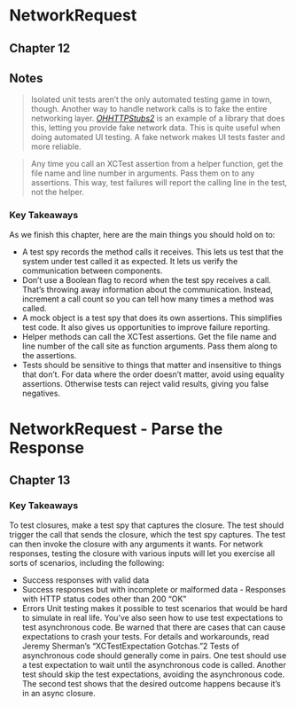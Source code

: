 # NetworkRequest
## Chapter 12
## Notes
> Isolated unit tests aren’t the only automated testing game in town, though. Another
> way to handle network calls is to fake the entire networking layer. 
> *[OHHTTPStubs2](https://github.com/AliSoftware/OHHTTPStubs)* is an example of a
>library that does this, letting you provide fake network data. This is quite useful
>when doing automated UI testing. A fake network makes UI tests faster and more
>reliable.

> Any time you call an XCTest assertion from a helper function, get the file name and
> line number in arguments. Pass them on to any assertions. This way, test failures
> will report the calling line in the test, not the helper.

### Key Takeaways
As we finish this chapter, here are the main things you should hold on to:
- A test spy records the method calls it receives. This lets us test that the system under test called it as expected. It lets us verify the communication between components.
- Don’t use a Boolean flag to record when the test spy receives a call. That’s throwing away information about the communication. Instead, increment a call count so you can tell how many times a method was called.
- A mock object is a test spy that does its own assertions. This simplifies test code. It also gives us opportunities to improve failure reporting.
- Helper methods can call the XCTest assertions. Get the file name and line number of the call site as function arguments. Pass them along to the assertions.
- Tests should be sensitive to things that matter and insensitive to things that don’t. For data where the order doesn’t matter, avoid using equality assertions. Otherwise tests can reject valid results, giving you false negatives.

# NetworkRequest - Parse the Response
## Chapter 13

### Key Takeaways
To test closures, make a test spy that captures the closure. The test should trigger the call that sends the closure, which the test spy captures. The test can then invoke the closure with any arguments it wants.
For network responses, testing the closure with various inputs will let you exercise all sorts of scenarios, including the following:
- Success responses with valid data
- Success responses but with incomplete or malformed data - Responses with HTTP status codes other than 200 “OK”
- Errors
Unit testing makes it possible to test scenarios that would be hard to simulate in real life.
You’ve also seen how to use test expectations to test asynchronous code. Be warned that there are cases that can cause expectations to crash your tests. For details and workarounds, read Jeremy Sherman’s “XCTestExpectation Gotchas.”2
Tests of asynchronous code should generally come in pairs. One test should use a test expectation to wait until the asynchronous code is called. Another test should skip the test expectations, avoiding the asynchronous code. The second test shows that the desired outcome happens because it’s in an async closure.